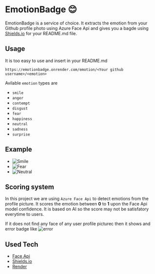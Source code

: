 # EmotionBadge 😊

EmotionBadge is a service of choice. It extracts the emotion from your Github profile photo using Azure Face Api and gives you a bagde using [Shields.io](https://shields.io) for your README.md file.

## Usage
It is too easy to use and insert in your README.md
```
https://emotionbadge.onrender.com/emotion/<Your github username>/<emotion>
```
Avilable `emotion` types are 
- `smile`
- `anger`
- `contempt`
- `disgust`
- `fear`
- `happiness`
- `neutral`
- `sadness`
- `surprise`

## Example

- ![Smile](https://emotionbadge.onrender.com/emotion/JoyMajumdar2001/smile)
- ![Fear](https://emotionbadge.onrender.com/emotion/JoyMajumdar2001/fear)
- ![Neutral](https://emotionbadge.onrender.com/emotion/JoyMajumdar2001/neutral)

## Scoring system
In this project we are using `Azure Face Api` to detect emotions from the profile picture. It scores the emotion between **0** to **1** upon the Face Api model confidence. It is based on AI so the score may not be satisfatory everytime to users.

If it does not find any face of any user profile picturec then it shows and error badge like ![error](https://emotionbadge.onrender.com/emotion/quantaDot/smile)

## Used Tech

- [Face Api](https://azure.microsoft.com/en-in/services/cognitive-services/face/)
- [Shields.io](https://shields.io)
- [Render](https://render.com/)